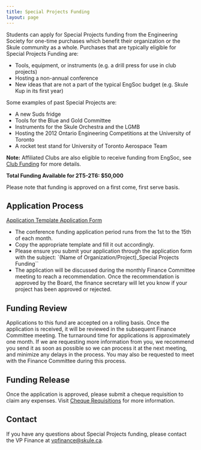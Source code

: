 ```yaml
---
title: Special Projects Funding
layout: page
---
```


Students can apply for Special Projects funding from the Engineering Society for one-time purchases which benefit their organization or the Skule community as a whole. Purchases that are typically eligible for Special Projects Funding are:
- Tools, equipment, or instruments (e.g. a drill press for use in club projects)
- Hosting a non-annual conference
- New ideas that are not a part of the typical EngSoc budget (e.g. Skule Kup in its first year)

Some examples of past Special Projects are:
- A new Suds fridge
- Tools for the Blue and Gold Committee
- Instruments for the Skule Orchestra and the LGMB
- Hosting the 2012 Ontario Engineering Competitions at the University of Toronto
- A rocket test stand for University of Toronto Aerospace Team

**Note:** Affiliated Clubs are also eligible to receive funding from EngSoc, see [Club Funding](/club-resources/club_funding) for more details.

**Total Funding Available for 2T5-2T6: $50,000**

 Please note that funding is approved on a first come, first serve basis.

## Application Process

<a class="button is-primary" href="https://docs.google.com/spreadsheets/d/1rTHT00-sYadB1kkwCMMoGXRkMh7eO-Qg"> Application Template </a> 
<a class="button is-danger" href="https://docs.google.com/forms/d/1PDQjAXXF9TTKFwtHjVHsNzIuH6D3eXn-mqFmetab88c"> Application Form</a>


- The conference funding application period runs from the 1st to the 15th of each month.
- Copy the appropriate template and fill it out accordingly.
- Please ensure you submit your application through the application form with the subject: `(Name of Organization/Project)_Special Projects Funding``
- The application will be discussed during the monthly Finance Committee meeting to reach a recommendation. Once the recommendation is approved by the Board, the finance secretary will let you know if your project has been approved or rejected.

## Funding Review

Applications to this fund are accepted on a rolling basis. Once the application is received, it will be reviewed in the subsequent Finance Committee meeting. The turnaround time for applications is approximately one month. If we are requesting more information from you, we recommend you send it as soon as possible so we can process it at the next meeting, and minimize any delays in the process. You may also be requested to meet with the Finance Committee during this process.

## Funding Release

Once the application is approved, please submit a cheque requisition to claim any expenses. Visit [Cheque Requisitions](/finances/cheque-requisitions) for more information.

## Contact

If you have any questions about Special Projects funding, please contact the VP Finance at [vpfinance@skule.ca](mailto:vpfinance@skule.ca).
